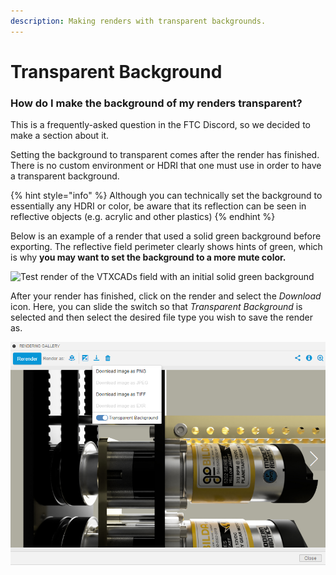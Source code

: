 ```yaml
---
description: Making renders with transparent backgrounds.
---
```


# Transparent Background

### How do I make the background of my renders transparent?

This is a frequently-asked question in the FTC Discord, so we decided to make a section about it. 

Setting the background to transparent comes after the render has finished. There is no custom environment or HDRI that one must use in order to have a transparent background. 

{% hint style="info" %}
Although you can technically set the background to essentially any HDRI or color, be aware that its reflection can be seen in reflective objects \(e.g. acrylic and other plastics\)
{% endhint %}

Below is an example of a render that used a solid green background before exporting. The reflective field perimeter clearly shows hints of green, which is why **you may want to set the background to a more mute color.**

![Test render of the VTXCADs field with an initial solid green background](../.gitbook/assets/isofield.png)

After your render has finished, click on the render and select the _Download_ icon. Here, you can slide the switch so that _Transparent Background_ is selected and then select the desired file type you wish to save the render as.

![Selecting the Transparent Background option](../.gitbook/assets/screenshot-2021-04-07-090835.png)

